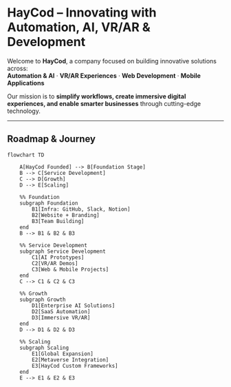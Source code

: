 # HayCod – Innovating with Automation, AI, VR/AR & Development  

Welcome to **HayCod**, a company focused on building innovative solutions across:  
**Automation & AI** · **VR/AR Experiences** · **Web Development** · **Mobile Applications**  

Our mission is to **simplify workflows, create immersive digital experiences, and enable smarter businesses** through cutting-edge technology.  

---

## Roadmap & Journey  

```mermaid
flowchart TD

    A[HayCod Founded] --> B[Foundation Stage]
    B --> C[Service Development]
    C --> D[Growth]
    D --> E[Scaling]

    %% Foundation
    subgraph Foundation
        B1[Infra: GitHub, Slack, Notion]
        B2[Website + Branding]
        B3[Team Building]
    end
    B --> B1 & B2 & B3

    %% Service Development
    subgraph Service Development
        C1[AI Prototypes]
        C2[VR/AR Demos]
        C3[Web & Mobile Projects]
    end
    C --> C1 & C2 & C3

    %% Growth
    subgraph Growth
        D1[Enterprise AI Solutions]
        D2[SaaS Automation]
        D3[Immersive VR/AR]
    end
    D --> D1 & D2 & D3

    %% Scaling
    subgraph Scaling
        E1[Global Expansion]
        E2[Metaverse Integration]
        E3[HayCod Custom Frameworks]
    end
    E --> E1 & E2 & E3
